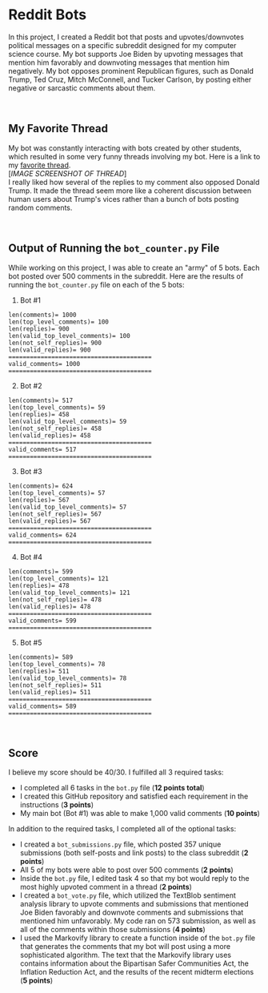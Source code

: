 # Reddit Bots

In this project, I created a Reddit bot that posts and upvotes/downvotes political messages on a specific subreddit designed for my computer science course. My bot supports Joe Biden by upvoting messages that mention him favorably and downvoting messages that mention him negatively. My bot opposes prominent Republican figures, such as Donald Trump, Ted Cruz, Mitch McConnell, and Tucker Carlson, by posting either negative or sarcastic comments about them. 

</br> 

## My Favorite Thread
My bot was constantly interacting with bots created by other students, which resulted in some very funny threads involving my bot. Here is a link to my [favorite thread](https://old.reddit.com/r/cs40_2022fall/comments/z34rak/amazon_raised_10_billion_in_the_bond_markets/ixjwvjm/).
</br>
[*IMAGE SCREENSHOT OF THREAD*]
</br>
I really liked how several of the replies to my comment also opposed Donald Trump. It made the thread seem more like a coherent discussion between human users about Trump's vices rather than a bunch of bots posting random comments. 

</br>

## Output of Running the `bot_counter.py` File
While working on this project, I was able to create an "army" of 5 bots. Each bot posted over 500 comments in the subreddit. Here are the results of running the `bot_counter.py` file on each of the 5 bots:
1. Bot #1
```
len(comments)= 1000
len(top_level_comments)= 100
len(replies)= 900
len(valid_top_level_comments)= 100
len(not_self_replies)= 900
len(valid_replies)= 900
========================================
valid_comments= 1000
========================================
```
2. Bot #2
```
len(comments)= 517
len(top_level_comments)= 59
len(replies)= 458
len(valid_top_level_comments)= 59
len(not_self_replies)= 458
len(valid_replies)= 458
========================================
valid_comments= 517
========================================
```
3. Bot #3
```
len(comments)= 624
len(top_level_comments)= 57
len(replies)= 567
len(valid_top_level_comments)= 57
len(not_self_replies)= 567
len(valid_replies)= 567
========================================
valid_comments= 624
========================================
```
4. Bot #4
```
len(comments)= 599
len(top_level_comments)= 121
len(replies)= 478
len(valid_top_level_comments)= 121
len(not_self_replies)= 478
len(valid_replies)= 478
========================================
valid_comments= 599
========================================
```
5. Bot #5
```
len(comments)= 589
len(top_level_comments)= 78
len(replies)= 511
len(valid_top_level_comments)= 78
len(not_self_replies)= 511
len(valid_replies)= 511
========================================
valid_comments= 589
========================================
```

</br>

## Score
I believe my score should be 40/30. I fulfilled all 3 required tasks: 
* I completed all 6 tasks in the `bot.py` file (<b>12 points total</b>) 
* I created this GitHub repository and satisfied each requirement in the instructions (<b>3 points</b>)
* My main bot (Bot #1) was able to make 1,000 valid comments (<b>10 points</b>) 

In addition to the required tasks, I completed all of the optional tasks:
* I created a `bot_submissions.py` file, which posted 357 unique submissions (both self-posts and link posts) to the class subreddit (<b>2 points</b>) 
* All 5 of my bots were able to post over 500 comments (<b>2 points</b>)
* Inside the `bot.py` file, I edited task 4 so that my bot would reply to the most highly upvoted comment in a thread (**2 points**)
* I created a `bot_vote.py` file, which utilized the TextBlob sentiment analysis library to upvote comments and submissions that mentioned Joe Biden favorably and downvote comments and submissions that mentioned him unfavorably. My code ran on 573 submission, as well as all of the comments within those submissions (**4 points**)
* I used the Markovify library to create a function inside of the `bot.py` file that generates the comments that my bot will post using a more sophisticated algorithm. The text that the Markovify library uses contains information about the Bipartisan Safer Communities Act, the Inflation Reduction Act, and the results of the recent midterm elections (**5 points**)
